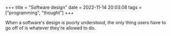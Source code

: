 +++
title = "Software design"
date = 2022-11-14 20:03:08
tags = ["programming", "thought"]
+++

When a software's design is poorly understood, the only thing users have to go
off of is whatever they're allowed to do.
